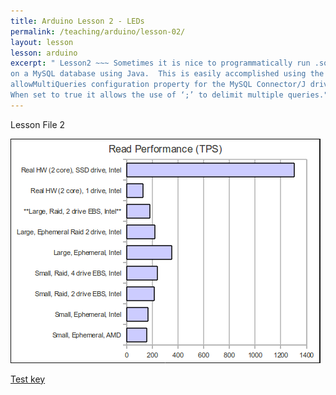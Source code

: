 ```yaml
---
title: Arduino Lesson 2 - LEDs
permalink: /teaching/arduino/lesson-02/
layout: lesson
lesson: arduino
excerpt: " Lesson2 ~~~ Sometimes it is nice to programmatically run .sql scripts 
on a MySQL database using Java.  This is easily accomplished using the 
allowMultiQueries configuration property for the MySQL Connector/J driver.  
When set to true it allows the use of ‘;’ to delimit multiple queries."
---
```


Lesson File 2

![Read TPS](cassreadperf1.png)

[Test key](test-key.md)
